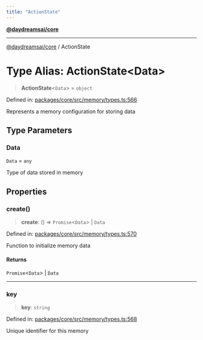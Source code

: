 ```yaml
---
title: "ActionState"
---
```


[**@daydreamsai/core**](./api-reference.md)

***

[@daydreamsai/core](./api-reference.md) / ActionState

# Type Alias: ActionState\<Data\>

> **ActionState**\<`Data`\> = `object`

Defined in: [packages/core/src/memory/types.ts:566](https://github.com/dojoengine/daydreams/blob/877d54c3d7a1ffa2e1fe799ae3402216c969af05/packages/core/src/memory/types.ts#L566)

Represents a memory configuration for storing data

## Type Parameters

### Data

`Data` = `any`

Type of data stored in memory

## Properties

### create()

> **create**: () => `Promise`\<`Data`\> \| `Data`

Defined in: [packages/core/src/memory/types.ts:570](https://github.com/dojoengine/daydreams/blob/877d54c3d7a1ffa2e1fe799ae3402216c969af05/packages/core/src/memory/types.ts#L570)

Function to initialize memory data

#### Returns

`Promise`\<`Data`\> \| `Data`

***

### key

> **key**: `string`

Defined in: [packages/core/src/memory/types.ts:568](https://github.com/dojoengine/daydreams/blob/877d54c3d7a1ffa2e1fe799ae3402216c969af05/packages/core/src/memory/types.ts#L568)

Unique identifier for this memory
